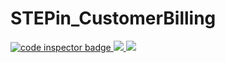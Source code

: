 # STEPin_CustomerBilling
<a href="https://frontend.code-inspector.com/public/user/github/JettaLikhitha21">
   <img src="https://code-inspector.com/public/badge/user/github/JettaLikhitha21?style=light" alt="code inspector badge" />
<img src="https://www.code-inspector.com/project/27760/score/svg"/>
<img src="https://www.code-inspector.com/project/27760/status/svg"/>
</a>

